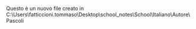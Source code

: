 Questo è un nuovo file creato in C:\Users\fatticcioni.tommaso\Desktop\school_notes\School\Italiano\Autore\\Pascoli 
